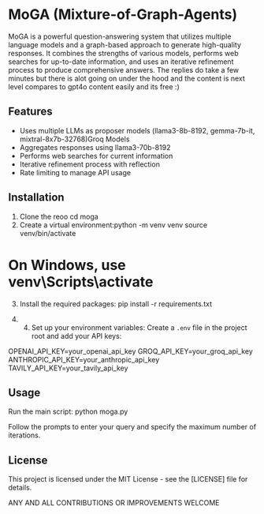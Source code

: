 # MoGA (Mixture-of-Graph-Agents)

MoGA is a powerful question-answering system that utilizes multiple language models and a graph-based approach to generate high-quality responses. It combines the strengths of various models, performs web searches for up-to-date information, and uses an iterative refinement process to produce comprehensive answers. The replies do take a few minutes but there is alot going on under the hood and the content is next level compares to gpt4o content easily and its free :)

## Features

- Uses multiple LLMs as proposer models (llama3-8b-8192, gemma-7b-it, mixtral-8x7b-32768)Groq Models
- Aggregates responses using llama3-70b-8192
- Performs web searches for current information
- Iterative refinement process with reflection
- Rate limiting to manage API usage

## Installation

1. Clone the reoo
cd moga
2. Create a virtual environment:python -m venv venv
source venv/bin/activate
# On Windows, use venv\Scripts\activate

3. Install the required packages: pip install -r requirements.txt

4. 4. Set up your environment variables:
Create a `.env` file in the project root and add your API keys:

OPENAI_API_KEY=your_openai_api_key
GROQ_API_KEY=your_groq_api_key
ANTHROPIC_API_KEY=your_anthropic_api_key
TAVILY_API_KEY=your_tavily_api_key

## Usage

Run the main script: python moga.py

Follow the prompts to enter your query and specify the maximum number of iterations.

## License

This project is licensed under the MIT License - see the [LICENSE] file for details.

ANY AND ALL CONTRIBUTIONS OR IMPROVEMENTS WELCOME 
